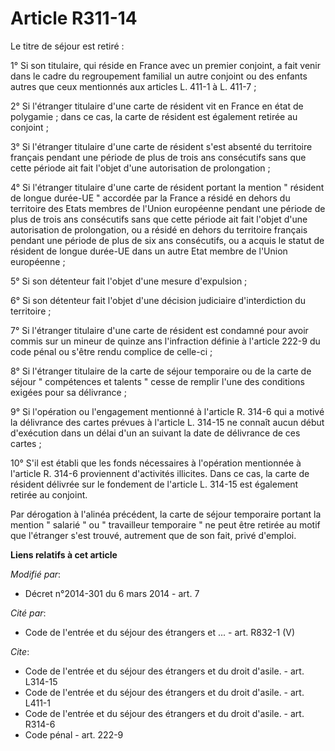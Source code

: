 # Article R311-14

Le titre de séjour est retiré : 

1° Si son titulaire, qui réside en France avec un premier conjoint, a fait venir dans le cadre du regroupement familial un
autre conjoint ou des enfants autres que ceux mentionnés aux articles L. 411-1 à L. 411-7 ; 

2° Si l'étranger titulaire d'une carte de résident vit en France en état de polygamie ; dans ce cas, la carte de résident est
également retirée au conjoint ; 

3° Si l'étranger titulaire d'une carte de résident s'est absenté du territoire français pendant une période de plus de trois
ans consécutifs sans que cette période ait fait l'objet d'une autorisation de prolongation ; 

4° Si l'étranger titulaire d'une carte de résident portant la mention "     résident de longue durée-UE " accordée par la
France a résidé en dehors du territoire des Etats membres de l'Union européenne pendant une période de plus de trois ans
consécutifs sans que cette période ait fait l'objet d'une autorisation de prolongation, ou a résidé en dehors du territoire
français pendant une période de plus de six ans consécutifs, ou a acquis le statut de     résident de longue durée-UE dans un
autre Etat membre de l'Union européenne ; 

5° Si son détenteur fait l'objet d'une mesure d'expulsion ; 

6° Si son détenteur fait l'objet d'une décision judiciaire d'interdiction du territoire ; 

7° Si l'étranger titulaire d'une carte de résident est condamné pour avoir commis sur un mineur de quinze ans l'infraction
définie à l'article 222-9 du code pénal ou s'être rendu complice de celle-ci ; 

8° Si l'étranger titulaire de la carte de séjour temporaire ou de la carte de séjour " compétences et talents " cesse de
remplir l'une des conditions exigées pour sa délivrance ; 

9° Si l'opération ou l'engagement mentionné à l'article R. 314-6 qui a motivé la délivrance des cartes prévues à l'article L.
314-15 ne connaît aucun début d'exécution dans un délai d'un an suivant la date de délivrance de ces cartes ; 

10° S'il est établi que les fonds nécessaires à l'opération mentionnée à l'article R. 314-6 proviennent d'activités
illicites. Dans ce cas, la carte de résident délivrée sur le fondement de l'article L. 314-15 est également retirée au
conjoint. 

Par dérogation à l'alinéa précédent, la carte de séjour temporaire portant la mention " salarié " ou " travailleur temporaire
" ne peut être retirée au motif que l'étranger s'est trouvé, autrement que de son fait, privé d'emploi.

**Liens relatifs à cet article**

_Modifié par_:

  - Décret n°2014-301 du 6 mars 2014 - art. 7

_Cité par_:

  - Code de l'entrée et du séjour des étrangers et ... - art. R832-1 (V)

_Cite_:

  - Code de l'entrée et du séjour des étrangers et du droit d'asile. - art. L314-15
  - Code de l'entrée et du séjour des étrangers et du droit d'asile. - art. L411-1
  - Code de l'entrée et du séjour des étrangers et du droit d'asile. - art. R314-6
  - Code pénal - art. 222-9
